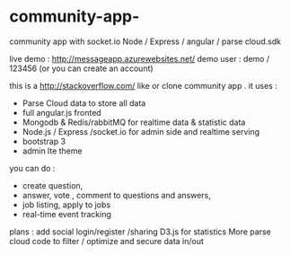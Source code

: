# community-app-
community app with socket.io Node / Express / angular / parse cloud.sdk

live demo : 
http://messageapp.azurewebsites.net/
demo user : demo / 123456
(or you can create an account)

this is a http://stackoverflow.com/ like or clone community app . 
it uses :
  
 - Parse Cloud data to store all data
 - full angular.js fronted 
 - Mongodb & Redis/rabbitMQ for realtime data & statistic data
 - Node.js / Express /socket.io for admin side and realtime serving
 - bootstrap 3 
 - admin lte theme
 
 you can do : 
   - create question, 
   - answer, vote , comment to questions and answers,
   - job listing, apply to jobs
   - real-time event tracking
   
   
  plans :
  add social login/register /sharing
  D3.js for statistics
  More parse cloud code to filter / optimize and secure data in/out
